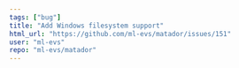 ```yaml
---
tags: ["bug"]
title: "Add Windows filesystem support"
html_url: "https://github.com/ml-evs/matador/issues/151"
user: "ml-evs"
repo: "ml-evs/matador"
---
```


